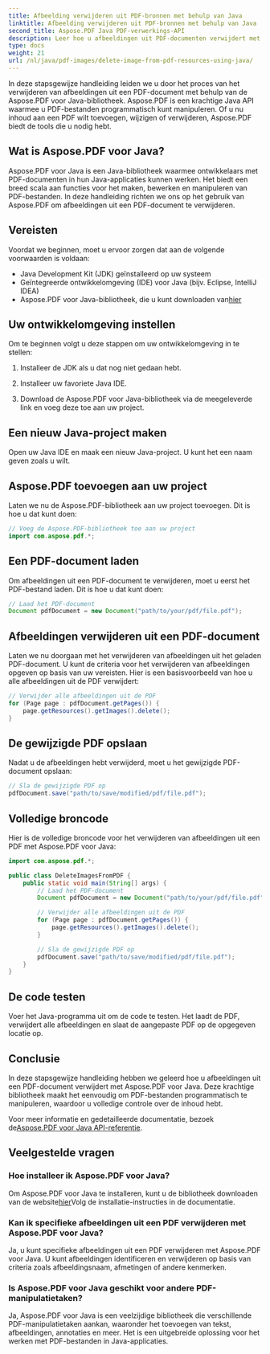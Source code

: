 ```yaml
---
title: Afbeelding verwijderen uit PDF-bronnen met behulp van Java
linktitle: Afbeelding verwijderen uit PDF-bronnen met behulp van Java
second_title: Aspose.PDF Java PDF-verwerkings-API
description: Leer hoe u afbeeldingen uit PDF-documenten verwijdert met Aspose.PDF voor Java. Stapsgewijze handleiding met broncode voor efficiënte PDF-manipulatie.
type: docs
weight: 21
url: /nl/java/pdf-images/delete-image-from-pdf-resources-using-java/
---
```


In deze stapsgewijze handleiding leiden we u door het proces van het verwijderen van afbeeldingen uit een PDF-document met behulp van de Aspose.PDF voor Java-bibliotheek. Aspose.PDF is een krachtige Java API waarmee u PDF-bestanden programmatisch kunt manipuleren. Of u nu inhoud aan een PDF wilt toevoegen, wijzigen of verwijderen, Aspose.PDF biedt de tools die u nodig hebt.

## Wat is Aspose.PDF voor Java?

Aspose.PDF voor Java is een Java-bibliotheek waarmee ontwikkelaars met PDF-documenten in hun Java-applicaties kunnen werken. Het biedt een breed scala aan functies voor het maken, bewerken en manipuleren van PDF-bestanden. In deze handleiding richten we ons op het gebruik van Aspose.PDF om afbeeldingen uit een PDF-document te verwijderen.

## Vereisten

Voordat we beginnen, moet u ervoor zorgen dat aan de volgende voorwaarden is voldaan:

- Java Development Kit (JDK) geïnstalleerd op uw systeem
- Geïntegreerde ontwikkelomgeving (IDE) voor Java (bijv. Eclipse, IntelliJ IDEA)
-  Aspose.PDF voor Java-bibliotheek, die u kunt downloaden van[hier](https://releases.aspose.com/pdf/java/)

## Uw ontwikkelomgeving instellen

Om te beginnen volgt u deze stappen om uw ontwikkelomgeving in te stellen:

1. Installeer de JDK als u dat nog niet gedaan hebt.

2. Installeer uw favoriete Java IDE.

3. Download de Aspose.PDF voor Java-bibliotheek via de meegeleverde link en voeg deze toe aan uw project.

## Een nieuw Java-project maken

Open uw Java IDE en maak een nieuw Java-project. U kunt het een naam geven zoals u wilt.

## Aspose.PDF toevoegen aan uw project

Laten we nu de Aspose.PDF-bibliotheek aan uw project toevoegen. Dit is hoe u dat kunt doen:

```java
// Voeg de Aspose.PDF-bibliotheek toe aan uw project
import com.aspose.pdf.*;
```

## Een PDF-document laden

Om afbeeldingen uit een PDF-document te verwijderen, moet u eerst het PDF-bestand laden. Dit is hoe u dat kunt doen:

```java
// Laad het PDF-document
Document pdfDocument = new Document("path/to/your/pdf/file.pdf");
```

## Afbeeldingen verwijderen uit een PDF-document

Laten we nu doorgaan met het verwijderen van afbeeldingen uit het geladen PDF-document. U kunt de criteria voor het verwijderen van afbeeldingen opgeven op basis van uw vereisten. Hier is een basisvoorbeeld van hoe u alle afbeeldingen uit de PDF verwijdert:

```java
// Verwijder alle afbeeldingen uit de PDF
for (Page page : pdfDocument.getPages()) {
    page.getResources().getImages().delete();
}
```

## De gewijzigde PDF opslaan

Nadat u de afbeeldingen hebt verwijderd, moet u het gewijzigde PDF-document opslaan:

```java
// Sla de gewijzigde PDF op
pdfDocument.save("path/to/save/modified/pdf/file.pdf");
```

## Volledige broncode

Hier is de volledige broncode voor het verwijderen van afbeeldingen uit een PDF met Aspose.PDF voor Java:

```java
import com.aspose.pdf.*;

public class DeleteImagesFromPDF {
    public static void main(String[] args) {
        // Laad het PDF-document
        Document pdfDocument = new Document("path/to/your/pdf/file.pdf");

        // Verwijder alle afbeeldingen uit de PDF
        for (Page page : pdfDocument.getPages()) {
            page.getResources().getImages().delete();
        }

        // Sla de gewijzigde PDF op
        pdfDocument.save("path/to/save/modified/pdf/file.pdf");
    }
}
```

## De code testen

Voer het Java-programma uit om de code te testen. Het laadt de PDF, verwijdert alle afbeeldingen en slaat de aangepaste PDF op de opgegeven locatie op.

## Conclusie

In deze stapsgewijze handleiding hebben we geleerd hoe u afbeeldingen uit een PDF-document verwijdert met Aspose.PDF voor Java. Deze krachtige bibliotheek maakt het eenvoudig om PDF-bestanden programmatisch te manipuleren, waardoor u volledige controle over de inhoud hebt.

 Voor meer informatie en gedetailleerde documentatie, bezoek de[Aspose.PDF voor Java API-referentie](https://reference.aspose.com/pdf/java/).

## Veelgestelde vragen

### Hoe installeer ik Aspose.PDF voor Java?

 Om Aspose.PDF voor Java te installeren, kunt u de bibliotheek downloaden van de website[hier](https://releases.aspose.com/pdf/java/)Volg de installatie-instructies in de documentatie.

### Kan ik specifieke afbeeldingen uit een PDF verwijderen met Aspose.PDF voor Java?

Ja, u kunt specifieke afbeeldingen uit een PDF verwijderen met Aspose.PDF voor Java. U kunt afbeeldingen identificeren en verwijderen op basis van criteria zoals afbeeldingsnaam, afmetingen of andere kenmerken.

### Is Aspose.PDF voor Java geschikt voor andere PDF-manipulatietaken?

Ja, Aspose.PDF voor Java is een veelzijdige bibliotheek die verschillende PDF-manipulatietaken aankan, waaronder het toevoegen van tekst, afbeeldingen, annotaties en meer. Het is een uitgebreide oplossing voor het werken met PDF-bestanden in Java-applicaties.